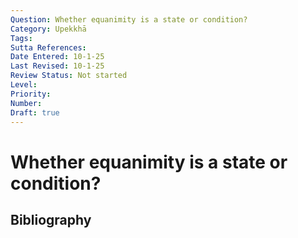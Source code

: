 ```yaml
---
Question: Whether equanimity is a state or condition?
Category: Upekkhā
Tags: 
Sutta References: 
Date Entered: 10-1-25
Last Revised: 10-1-25
Review Status: Not started
Level: 
Priority: 
Number: 
Draft: true
---
```


# Whether equanimity is a state or condition?

## Bibliography

<!-- 

Notes:



-->